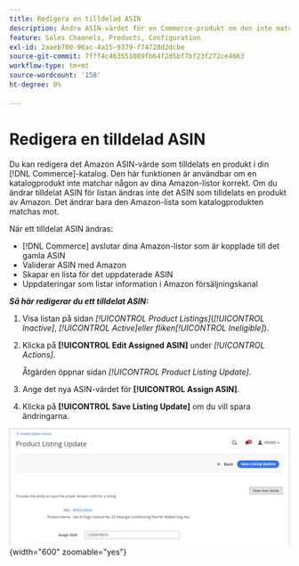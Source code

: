 ```yaml
---
title: Redigera en tilldelad ASIN
description: Ändra ASIN-värdet för en Commerce-produkt om den inte matchades korrekt med någon av dina Amazon-listor.
feature: Sales Channels, Products, Configuration
exl-id: 2aaeb700-96ac-4a15-9379-f74728d2dcbe
source-git-commit: 7fff4c463551089fb64f2d5bf7bf23f272ce4663
workflow-type: tm+mt
source-wordcount: '158'
ht-degree: 0%

---
```


# Redigera en tilldelad ASIN

Du kan redigera det Amazon ASIN-värde som tilldelats en produkt i din [!DNL Commerce]-katalog. Den här funktionen är användbar om en katalogprodukt inte matchar någon av dina Amazon-listor korrekt. Om du ändrar tilldelat ASIN för listan ändras inte det ASIN som tilldelats en produkt av Amazon. Det ändrar bara den Amazon-lista som katalogprodukten matchas mot.

När ett tilldelat ASIN ändras:

- [!DNL Commerce] avslutar dina Amazon-listor som är kopplade till det gamla ASIN
- Validerar ASIN med Amazon
- Skapar en lista för det uppdaterade ASIN
- Uppdateringar som listar information i Amazon försäljningskanal

**_Så här redigerar du ett tilldelat ASIN:_**

1. Visa listan på sidan _[!UICONTROL Product Listings]_(_[!UICONTROL Inactive]_, _[!UICONTROL Active]_eller fliken_[!UICONTROL Ineligible]_).

1. Klicka på **[!UICONTROL Edit Assigned ASIN]** under _[!UICONTROL Actions]_.

   Åtgärden öppnar sidan _[!UICONTROL Product Listing Update]_.

1. Ange det nya ASIN-värdet för **[!UICONTROL Assign ASIN]**.

1. Klicka på **[!UICONTROL Save Listing Update]** om du vill spara ändringarna.

![Redigera ett tilldelat ASIN](assets/amazon-assigned-asin-edit.png){width="600" zoomable="yes"}
